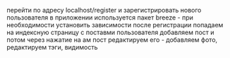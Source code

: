 перейти по адресу localhost/register и зарегистрировать нового пользователя
в приложении используется пакет breeze - при необходимости установить зависимости 
после регистрации попадаем на индексную страницу с поставми пользователя
добавляем пост и потом через нажатие на ам пост редактируем его - добавляем фото, редактируем тэги, видимость
